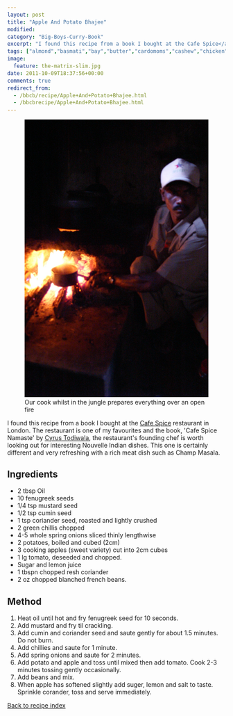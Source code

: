 ```yaml
---
layout: post
title: "Apple And Potato Bhajee"
modified:
category: "Big-Boys-Curry-Book"
excerpt: "I found this recipe from a book I bought at the Cafe Spice</a> restaurant in"
tags: ["almond","basmati","bay","butter","cardomoms","cashew","chicken","cinnamon","cloves","cumin","ghee","lamb","mace","nuts","pepper","rice","saffron","turmeric"]
image:
  feature: the-matrix-slim.jpg
date: 2011-10-09T18:37:56+00:00
comments: true
redirect_from: 
  - /bbcb/recipe/Apple+And+Potato+Bhajee.html
  - /bbcbrecipe/Apple+And+Potato+Bhajee.html
---
```


<figure>
	<a href="/images/bbcb/pict1712.jpg" alt="Simlipal Reserve, Orissa, India" title="Simlipal Reserve, Orissa, India &#169; Ashley Kitson 12/09/2011"><img src="/images/bbcb/pict1712.jpg"/></a>
	<figcaption>Our cook whilst in the jungle prepares everything over an open fire</figcaption>
</figure>

I found this recipe from a book I bought at the <a href="http://cafespice.co.uk/" title="Cafe Spice - London" target="_blank">Cafe Spice</a> 
restaurant in London. The restaurant is one of my favourites and the book, 
'Cafe Spice Namaste' by <a href="http://cafespice.co.uk/watch-cyrus-in-action/youtube/" title="Cyrus talks" target="_blank">Cyrus Todiwala</a>, 
the restaurant's founding chef is worth looking out for interesting Nouvelle 
Indian dishes. This one is certainly different and very refreshing with a rich 
meat dish such as Champ Masala.
        
## Ingredients
        
<ul><li>2 tbsp Oil</li><li>10 fenugreek seeds</li><li>1/4 tsp mustard seed</li><li>1/2 tsp cumin seed</li><li>1 tsp coriander seed, roasted and lightly  crushed</li><li>2 green chillis chopped</li><li>4-5 whole spring onions sliced thinly lengthwise</li><li>2 potatoes, boiled and cubed (2cm)</li><li>3 cooking apples (sweet variety) cut into 2cm cubes</li><li>1 lg tomato, deseeded and chopped.</li><li>Sugar and lemon juice</li><li>1 tbspn chopped resh coriander</li><li>2 oz chopped blanched french beans.</li></ul>
        
## Method

<ol>
    <li>Heat oil until hot and fry fenugreek seed for 10 seconds.</li>
    <li>Add mustard and fry til crackling.</li>
    <li>Add cumin and coriander seed and saute gently for about 1.5 minutes. Do not burn.</li>
    <li>Add chillies and saute for 1 minute.</li>
    <li>Add spring onions and saute for 2 minutes.</li>
    <li>Add potato and apple and toss until mixed then add tomato. Cook 2-3 minutes tossing gently occasionally.</li>
    <li>Add beans and mix.</li>
    <li>When apple has softened slightly add suger, lemon and salt to taste. Sprinkle corander, toss and serve immediately.</li>
</ol>   

<a href="/bbcb">Back to recipe index</a>      